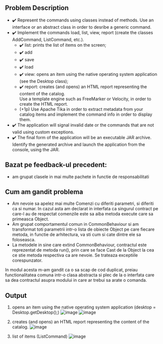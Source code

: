 ## Problem Description

- ✔️ Represent the commands using classes instead of methods. Use an interface or an abstract class in order to desribe
  a generic command.
- ✔️ Implement the commands load, list, view, report (create the classes AddCommand, ListCommand, etc.).
    - ✔️ list: prints the list of items on the screen;
    - ✔️ add
    - ✔️ save
    - ✔️ load
    - ✔️ view: opens an item using the native operating system application (see the Desktop class);
    - ✔️ report: creates (and opens) an HTML report representing the content of the catalog.\
      Use a template engine such as FreeMarker or Velocity, in order to create the HTML report.
    - (+1p) Use Apache Tika in order to extract metadata from your catalog items and implement the command info in order
      to display them.
- ✔️ The application will signal invalid date or the commands that are not valid using custom exceptions.
- ✔️ The final form of the application will be an executable JAR archive. Identify the generated archive and launch the
  application from the console, using the JAR.

## Bazat pe feedback-ul precedent:

- am grupat clasele in mai multe pachete in functie de responsabilitati

## Cum am gandit problema
- Am nevoie sa apelez mai multe Comenzi cu diferiti parametri, si diferiti ca si numar. In cazul asta am declarat in
interfata ca singurul contract pe care-l au de respectat comenzile este sa aiba metoda execute care sa primeasca Object.
- Am grupat comportamentul comun in CommonBehaviour si am transformat toti parametrii intr-o lista
de obiecte Object pe care fiecare metoda, in functie de arhitectura, va sti cum si cate dintre ele sa foloseasca.
- La metodele in sine care extind CommonBehaviour, contractul este reprezentat de metoda run(), prin care se face Cast
de la Object la cea ce stie metoda respectiva ca are nevoie. Se trateaza exceptiile corespunzator.

In modul acesta m-am gandit ca o sa scap de cod duplicat, preiau functionalitatea comuna intr-o clasa abstracta si plec
de la o interfata care sa dea contractul asupra modului in care ar trebui sa arate o comanda.
## Output

1. opens an item using the native operating system application (desktop = Desktop.getDesktop();)
![image](https://user-images.githubusercontent.com/61457770/160277525-59462222-882c-45d8-ac88-10692905ab2f.png)
![image](https://user-images.githubusercontent.com/61457770/160277537-5748a675-254c-437c-8fc3-eb28099712e3.png)

2. creates (and opens) an HTML report representing the content of the catalog.
![image](https://user-images.githubusercontent.com/61457770/160277580-d075d950-e4e0-4fd1-a169-113e51cdd52a.png)

3. list of items (ListCommand)
![image](https://user-images.githubusercontent.com/61457770/160277600-bb341d20-3963-43a4-9abc-ca4a5b366bfa.png)

